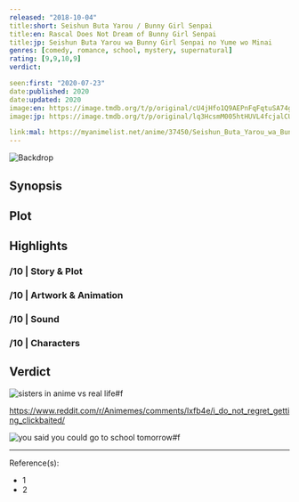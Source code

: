 ```yaml
---
released: "2018-10-04"
title:short: Seishun Buta Yarou / Bunny Girl Senpai
title:en: Rascal Does Not Dream of Bunny Girl Senpai
title:jp: Seishun Buta Yarou wa Bunny Girl Senpai no Yume wo Minai
genres: [comedy, romance, school, mystery, supernatural]
rating: [9,9,10,9]
verdict:

seen:first: "2020-07-23"
date:published: 2020
date:updated: 2020
image:en: https://image.tmdb.org/t/p/original/cU4jHfo1Q9AEPnFqFqtuSA74gdi.jpg
image:jp: https://image.tmdb.org/t/p/original/lq3HcsmM005htHUVL4fcjalCUrq.jpg

link:mal: https://myanimelist.net/anime/37450/Seishun_Buta_Yarou_wa_Bunny_Girl_Senpai_no_Yume_wo_Minai
---
```


![Backdrop]()

## Synopsis

## Plot

## Highlights

### /10 | Story & Plot

### /10 | Artwork & Animation

### /10 | Sound

### /10 | Characters

## Verdict

<!-- SPOILERS -->

![sisters in anime vs real life#f](https://i.redd.it/426yvo4gn7g61.jpg "[[Reddit](https://www.reddit.com/r/Animemes/comments/lf74m7/its_a_terrible_day_for_rain/)] A terrible day for rain")

<https://www.reddit.com/r/Animemes/comments/lxfb4e/i_do_not_regret_getting_clickbaited/>

![you said you could go to school tomorrow#f](https://i.redd.it/8p0kn0nofmg61.jpg "[[Reddit](https://www.reddit.com/r/Animemes/comments/lgqbpr/i_went_in_expecting_anime_tiddies_and_i_left_with/)] Went in expecting anime tiddies and left with crippling depression")

<!-- CLOSING -->

---
Reference(s):

- 1
- 2
